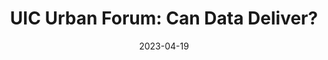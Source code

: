 ---
layout: post
categories: 
- talk
title: "UIC Urban Forum: Can Data Deliver?"
location: "UIC Urban Forum"
date: 2023-04-19
image: /images/talks/uic-urban-forum.jpg
description: "I was invited to give the keynote presentation at the 2023 UIC Urban Forum. I focused my talk on the successful examples I've seen of civic technology and strategies in hiring and procurement within government. <a href='https://docs.google.com/presentation/d/1NXXUfUmX_g2Y-nzH6f51KeQgYSK2K_Vmhw-6CxNgjQE/edit?usp=sharing'>Presentation slides</a>"
link: https://www.youtube.com/watch?v=PjiOrXlkeyw
tags: presentation
medium: video
featured: false
published: true
---